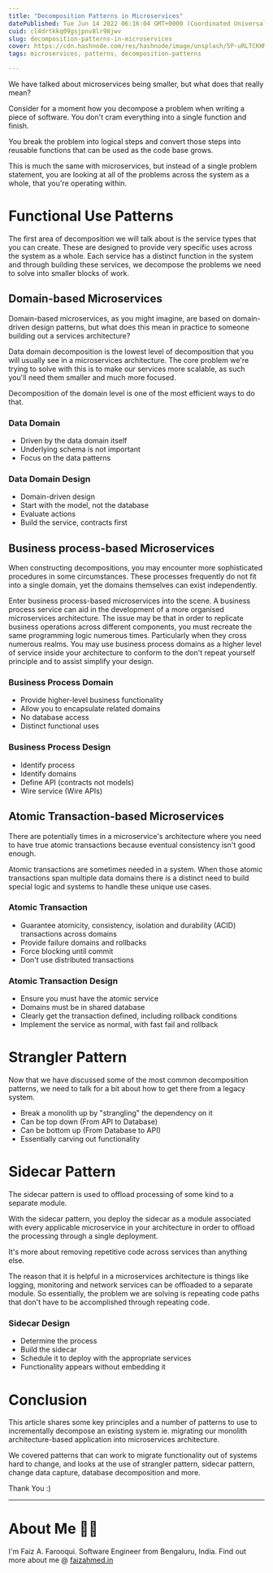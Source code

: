 ```yaml
---
title: "Decomposition Patterns in Microservices"
datePublished: Tue Jun 14 2022 06:16:04 GMT+0000 (Coordinated Universal Time)
cuid: cl4drtkkq09gsjpnv8lr98jwv
slug: decomposition-patterns-in-microservices
cover: https://cdn.hashnode.com/res/hashnode/image/unsplash/5P-uRLTCKHM/upload/v1655040456901/y6Gj9a1hX.jpeg
tags: microservices, patterns, decomposition-patterns

---
```


We have talked about microservices being smaller, but what does that really mean?

Consider for a moment how you decompose a problem when writing a piece of software. You don't cram everything into a single function and finish. 

You break the problem into logical steps and convert those steps into reusable functions that can be used as the code base grows. 

This is much the same with microservices, but instead of a single problem statement, you are looking at all of the problems across the system as a whole, that you're operating within.

# Functional Use Patterns

The first area of decomposition we will talk about is the service types that you can create. These are designed to provide very specific uses across the system as a whole. Each service has a distinct function in the system and through building these services, we decompose the problems we need to solve into smaller blocks of work.

## Domain-based Microservices

Domain-based microservices, as you might imagine, are based on domain-driven design patterns, but what does this mean in practice to someone building out a services architecture? 

Data domain decomposition is the lowest level of decomposition that you will usually see in a microservices architecture. The core problem we're trying to solve with this is to make our services more scalable, as such you'll need them smaller and much more focused. 

Decomposition of the domain level is one of the most efficient ways to do that. 

### Data Domain

- Driven by the data domain itself
- Underlying schema is not important
- Focus on the data patterns

### Data Domain Design

- Domain-driven design 
- Start with the model, not the database
- Evaluate actions
- Build the service, contracts first

## Business process-based Microservices

When constructing decompositions, you may encounter more sophisticated procedures in some circumstances. These processes frequently do not fit into a single domain, yet the domains themselves can exist independently.

Enter business process-based microservices into the scene. A business process service can aid in the development of a more organised microservices architecture. The issue may be that in order to replicate business operations across different components, you must recreate the same programming logic numerous times. Particularly when they cross numerous realms. You may use business process domains as a higher level of service inside your architecture to conform to the don't repeat yourself principle and to assist simplify your design.

### Business Process Domain

- Provide higher-level business functionality
- Allow you to encapsulate related domains
- No database access 
- Distinct functional uses

### Business Process Design

- Identify process
- Identify domains
- Define API (contracts not models)
- Wire service (Wire APIs)

## Atomic Transaction-based Microservices

There are potentially times in a microservice's architecture where you need to have true atomic transactions because eventual consistency isn't good enough. 

Atomic transactions are sometimes needed in a system. When those atomic transactions span multiple data domains there is a distinct need to build special logic and systems to handle these unique use cases.

### Atomic Transaction

- Guarantee atomicity, consistency, isolation and durability (ACID) transactions across domains
- Provide failure domains and rollbacks
- Force blocking until commit
- Don't use distributed transactions

### Atomic Transaction Design

- Ensure you must have the atomic service
- Domains must be in shared database
- Clearly get the transaction defined, including rollback conditions
- Implement the service as normal, with fast fail and rollback

# Strangler Pattern

Now that we have discussed some of the most common decomposition patterns, we need to talk for a bit about how to get there from a legacy system.

- Break a monolith up by "strangling" the dependency on it
- Can be top down (From API to Database)
- Can be bottom up (From Database to API)
- Essentially carving out functionality

# Sidecar Pattern 

The sidecar pattern is used to offload processing of some kind to a separate module. 

With the sidecar pattern, you deploy the sidecar as a module associated with every applicable microservice in your architecture in order to offload the processing through a single deployment.

It's more about removing repetitive code across services than anything else.

The reason that it is helpful in a microservices architecture is things like logging, monitoring and network services can be offloaded to a separate module. So essentially, the problem we are solving is repeating code paths that don't have to be accomplished through repeating code.

### Sidecar Design

- Determine the process
- Build the sidecar
- Schedule it to deploy with the appropriate services
- Functionality appears without embedding it

# Conclusion

This article shares some key principles and a number of patterns to use to incrementally decompose an existing system ie. migrating our monolith architecture-based application into microservices architecture.

We covered patterns that can work to migrate functionality out of systems hard to change, and looks at the use of strangler pattern, sidecar pattern, change data capture, database decomposition and more.

Thank You :)

---

# About Me 👨‍💻

I'm Faiz A. Farooqui. Software Engineer from Bengaluru, India. Find out more about me @ [faizahmed.in](https://faizahmed.in)





